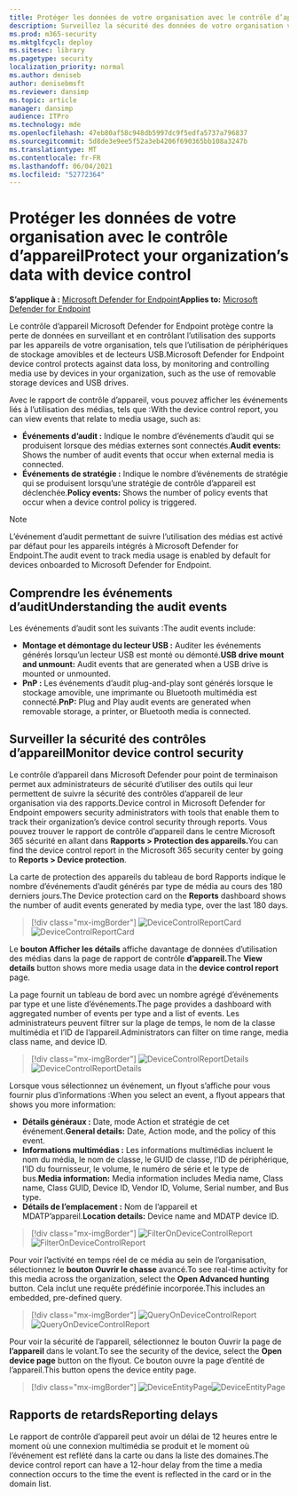 ```yaml
---
title: Protéger les données de votre organisation avec le contrôle d’appareil
description: Surveillez la sécurité des données de votre organisation via des rapports de contrôle des appareils.
ms.prod: m365-security
ms.mktglfcycl: deploy
ms.sitesec: library
ms.pagetype: security
localization_priority: normal
ms.author: deniseb
author: denisebmsft
ms.reviewer: dansimp
ms.topic: article
manager: dansimp
audience: ITPro
ms.technology: mde
ms.openlocfilehash: 47eb80af58c948db5997dc9f5edfa5737a796837
ms.sourcegitcommit: 5d8de3e9ee5f52a3eb4206f690365bb108a3247b
ms.translationtype: MT
ms.contentlocale: fr-FR
ms.lasthandoff: 06/04/2021
ms.locfileid: "52772364"
---
```

# <a name="protect-your-organizations-data-with-device-control"></a><span data-ttu-id="76d57-103">Protéger les données de votre organisation avec le contrôle d’appareil</span><span class="sxs-lookup"><span data-stu-id="76d57-103">Protect your organization’s data with device control</span></span>

<span data-ttu-id="76d57-104">**S’applique à :** [Microsoft Defender for Endpoint](https://go.microsoft.com/fwlink/p/?linkid=2069559)</span><span class="sxs-lookup"><span data-stu-id="76d57-104">**Applies to:** [Microsoft Defender for Endpoint](https://go.microsoft.com/fwlink/p/?linkid=2069559)</span></span>

<span data-ttu-id="76d57-105">Le contrôle d’appareil Microsoft Defender for Endpoint protège contre la perte de données en surveillant et en contrôlant l’utilisation des supports par les appareils de votre organisation, tels que l’utilisation de périphériques de stockage amovibles et de lecteurs USB.</span><span class="sxs-lookup"><span data-stu-id="76d57-105">Microsoft Defender for Endpoint device control protects against data loss, by monitoring and controlling media use by devices in your organization, such as the use of removable storage devices and USB drives.</span></span>

<span data-ttu-id="76d57-106">Avec le rapport de contrôle d’appareil, vous pouvez afficher les événements liés à l’utilisation des médias, tels que :</span><span class="sxs-lookup"><span data-stu-id="76d57-106">With the device control report, you can view events that relate to media usage, such as:</span></span>

- <span data-ttu-id="76d57-107">**Événements d’audit :** Indique le nombre d’événements d’audit qui se produisent lorsque des médias externes sont connectés.</span><span class="sxs-lookup"><span data-stu-id="76d57-107">**Audit events:** Shows the number of audit events that occur when external media is connected.</span></span>
- <span data-ttu-id="76d57-108">**Événements de stratégie :** Indique le nombre d’événements de stratégie qui se produisent lorsqu’une stratégie de contrôle d’appareil est déclenchée.</span><span class="sxs-lookup"><span data-stu-id="76d57-108">**Policy events:** Shows the number of policy events that occur when a device control policy is triggered.</span></span>

> [!NOTE]
> <span data-ttu-id="76d57-109">L’événement d’audit permettant de suivre l’utilisation des médias est activé par défaut pour les appareils intégrés à Microsoft Defender for Endpoint.</span><span class="sxs-lookup"><span data-stu-id="76d57-109">The audit event to track media usage is enabled by default for devices onboarded to Microsoft Defender for Endpoint.</span></span>

## <a name="understanding-the-audit-events"></a><span data-ttu-id="76d57-110">Comprendre les événements d’audit</span><span class="sxs-lookup"><span data-stu-id="76d57-110">Understanding the audit events</span></span>

<span data-ttu-id="76d57-111">Les événements d’audit sont les suivants :</span><span class="sxs-lookup"><span data-stu-id="76d57-111">The audit events include:</span></span>

- <span data-ttu-id="76d57-112">**Montage et démontage du lecteur USB :** Auditer les événements générés lorsqu’un lecteur USB est monté ou démonté.</span><span class="sxs-lookup"><span data-stu-id="76d57-112">**USB drive mount and unmount:** Audit events that are generated when a USB drive is mounted or unmounted.</span></span>
- <span data-ttu-id="76d57-113">**PnP :** Les événements d’audit plug-and-play sont générés lorsque le stockage amovible, une imprimante ou Bluetooth multimédia est connecté.</span><span class="sxs-lookup"><span data-stu-id="76d57-113">**PnP:** Plug and Play audit events are generated when removable storage, a printer, or Bluetooth media is connected.</span></span>

## <a name="monitor-device-control-security"></a><span data-ttu-id="76d57-114">Surveiller la sécurité des contrôles d’appareil</span><span class="sxs-lookup"><span data-stu-id="76d57-114">Monitor device control security</span></span>

<span data-ttu-id="76d57-115">Le contrôle d’appareil dans Microsoft Defender pour point de terminaison permet aux administrateurs de sécurité d’utiliser des outils qui leur permettent de suivre la sécurité des contrôles d’appareil de leur organisation via des rapports.</span><span class="sxs-lookup"><span data-stu-id="76d57-115">Device control in Microsoft Defender for Endpoint empowers security administrators with tools that enable them to track their organization’s device control security through reports.</span></span> <span data-ttu-id="76d57-116">Vous pouvez trouver le rapport de contrôle d’appareil dans le centre Microsoft 365 sécurité en allant dans **Rapports > Protection des appareils.**</span><span class="sxs-lookup"><span data-stu-id="76d57-116">You can find the device control report in the Microsoft 365 security center by going to **Reports > Device protection**.</span></span>

<span data-ttu-id="76d57-117">La carte de  protection des appareils du tableau de bord Rapports indique le nombre d’événements d’audit générés par type de média au cours des 180 derniers jours.</span><span class="sxs-lookup"><span data-stu-id="76d57-117">The Device protection card on the **Reports** dashboard shows the number of audit events generated by media type, over the last 180 days.</span></span>

> [!div class="mx-imgBorder"]
> <span data-ttu-id="76d57-118">![DeviceControlReportCard](images/devicecontrolcard.png)</span><span class="sxs-lookup"><span data-stu-id="76d57-118">![DeviceControlReportCard](images/devicecontrolcard.png)</span></span>

<span data-ttu-id="76d57-119">Le **bouton Afficher les détails** affiche davantage de données d’utilisation des médias dans la page de rapport de contrôle **d’appareil.**</span><span class="sxs-lookup"><span data-stu-id="76d57-119">The **View details** button shows more media usage data in the **device control report** page.</span></span>

<span data-ttu-id="76d57-120">La page fournit un tableau de bord avec un nombre agrégé d’événements par type et une liste d’événements.</span><span class="sxs-lookup"><span data-stu-id="76d57-120">The page provides a dashboard with aggregated number of events per type and a list of events.</span></span> <span data-ttu-id="76d57-121">Les administrateurs peuvent filtrer sur la plage de temps, le nom de la classe multimédia et l’ID de l’appareil.</span><span class="sxs-lookup"><span data-stu-id="76d57-121">Administrators can filter on time range, media class name, and device ID.</span></span>

> [!div class="mx-imgBorder"]
> <span data-ttu-id="76d57-122">![DeviceControlReportDetails](images/Detaileddevicecontrolreport.png)</span><span class="sxs-lookup"><span data-stu-id="76d57-122">![DeviceControlReportDetails](images/Detaileddevicecontrolreport.png)</span></span>

<span data-ttu-id="76d57-123">Lorsque vous sélectionnez un événement, un flyout s’affiche pour vous fournir plus d’informations :</span><span class="sxs-lookup"><span data-stu-id="76d57-123">When you select an event, a flyout appears that shows you more information:</span></span>

- <span data-ttu-id="76d57-124">**Détails généraux :** Date, mode Action et stratégie de cet événement.</span><span class="sxs-lookup"><span data-stu-id="76d57-124">**General details:** Date, Action mode, and the policy of this event.</span></span>
- <span data-ttu-id="76d57-125">**Informations multimédias :** Les informations multimédias incluent le nom du média, le nom de classe, le GUID de classe, l’ID de périphérique, l’ID du fournisseur, le volume, le numéro de série et le type de bus.</span><span class="sxs-lookup"><span data-stu-id="76d57-125">**Media information:** Media information includes Media name, Class name, Class GUID, Device ID, Vendor ID, Volume, Serial number, and Bus type.</span></span>
- <span data-ttu-id="76d57-126">**Détails de l’emplacement :** Nom de l’appareil et MDATP’appareil.</span><span class="sxs-lookup"><span data-stu-id="76d57-126">**Location details:** Device name and MDATP device ID.</span></span>

> [!div class="mx-imgBorder"]
> <span data-ttu-id="76d57-127">![FilterOnDeviceControlReport](images/devicecontrolreportfilter.png)</span><span class="sxs-lookup"><span data-stu-id="76d57-127">![FilterOnDeviceControlReport](images/devicecontrolreportfilter.png)</span></span>

<span data-ttu-id="76d57-128">Pour voir l’activité en temps réel de ce média au sein de l’organisation, sélectionnez le **bouton Ouvrir le chasse** avancé.</span><span class="sxs-lookup"><span data-stu-id="76d57-128">To see real-time activity for this media across the organization, select the **Open Advanced hunting** button.</span></span> <span data-ttu-id="76d57-129">Cela inclut une requête prédéfinie incorporée.</span><span class="sxs-lookup"><span data-stu-id="76d57-129">This includes an embedded, pre-defined query.</span></span>

> [!div class="mx-imgBorder"]
> <span data-ttu-id="76d57-130">![QueryOnDeviceControlReport](images/Devicecontrolreportquery.png)</span><span class="sxs-lookup"><span data-stu-id="76d57-130">![QueryOnDeviceControlReport](images/Devicecontrolreportquery.png)</span></span>

<span data-ttu-id="76d57-131">Pour voir la sécurité de l’appareil, sélectionnez le bouton Ouvrir la page de **l’appareil** dans le volant.</span><span class="sxs-lookup"><span data-stu-id="76d57-131">To see the security of the device, select the **Open device page** button on the flyout.</span></span> <span data-ttu-id="76d57-132">Ce bouton ouvre la page d’entité de l’appareil.</span><span class="sxs-lookup"><span data-stu-id="76d57-132">This button opens the device entity page.</span></span>

> [!div class="mx-imgBorder"]
> <span data-ttu-id="76d57-133">![DeviceEntityPage](images/Devicesecuritypage.png)</span><span class="sxs-lookup"><span data-stu-id="76d57-133">![DeviceEntityPage](images/Devicesecuritypage.png)</span></span>

## <a name="reporting-delays"></a><span data-ttu-id="76d57-134">Rapports de retards</span><span class="sxs-lookup"><span data-stu-id="76d57-134">Reporting delays</span></span>

<span data-ttu-id="76d57-135">Le rapport de contrôle d’appareil peut avoir un délai de 12 heures entre le moment où une connexion multimédia se produit et le moment où l’événement est reflété dans la carte ou dans la liste des domaines.</span><span class="sxs-lookup"><span data-stu-id="76d57-135">The device control report can have a 12-hour delay from the time a media connection occurs to the time the event is reflected in the card or in the domain list.</span></span>
